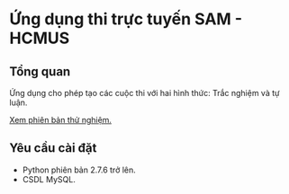 # Ứng dụng thi trực tuyến SAM - HCMUS
## Tổng quan
Ứng dụng cho phép tạo các cuộc thi với hai hình thức: Trắc nghiệm và tự luận.

[Xem phiên bản thử nghiệm.](http://contests.kmms.tk)

## Yêu cầu cài đặt
- Python phiên bản 2.7.6 trở lên.
- CSDL MySQL.
